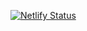 [![Netlify Status](https://api.netlify.com/api/v1/badges/8ee99c86-7a9c-4bd9-b8a9-8d9c22119f6c/deploy-status)](https://app.netlify.com/sites/nuovotaka-home-site/deploys)
